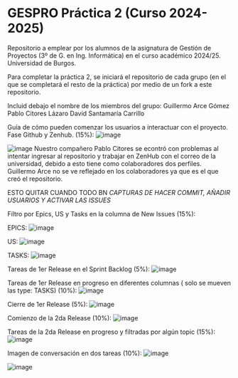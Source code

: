 # GESPRO Práctica 2 (Curso 2024-2025)
Repositorio a emplear por los alumnos de la asignatura de Gestión de Proyectos (3º de G. en Ing. Informática) en el curso académico 2024/25. Universidad de Burgos.

Para completar la práctica 2, se iniciará el repositorio de cada grupo (en el que se completará el resto de la práctica) por medio de un fork a este repositorio.

Incluid debajo el nombre de los miembros del grupo:
Guillermo Arce Gómez
Pablo Citores Lázaro
David Santamaría Carrillo

Guía de cómo pueden comenzar los usuarios a interactuar con el proyecto. Fase Github y Zenhub. (15%):
![image](https://github.com/user-attachments/assets/8bafbb21-8d2b-4f74-9e56-b371bf6a9e8b)

![image](https://github.com/user-attachments/assets/8d180519-4af9-4dba-b788-a795018558ee)
Nuestro compañero Pablo Citores se econtró con problemas al intentar ingresar al repositorio y trabajar en ZenHub con el correo de la universidad, debido a esto tiene como colaboradores dos perfiles.
Guillermo Arce no se ve reflejado en los colaboradores ya que es el que creó el repositorio.


ESTO QUITAR CUANDO TODO BN *CAPTURAS DE HACER COMMIT, AÑADIR USUARIOS Y ACTIVAR LAS ISSUES*
 
Filtro por Epics, US y Tasks en la columna de New Issues (15%):

EPICS: ![image](https://github.com/user-attachments/assets/a280a1cb-5003-4b2d-8d25-aa4e7e466382)

US: ![image](https://github.com/user-attachments/assets/b1233d73-038a-4e22-9c83-8fd1b258b451)

TASKS: ![image](https://github.com/user-attachments/assets/be8d388d-0385-4eae-9c2a-82d6209bcef7)

Tareas de 1er Release en el Sprint Backlog (5%):
![image](https://github.com/user-attachments/assets/80dc3026-d829-44ed-a08a-219ce961962d)

Tareas de 1er Release en progreso en diferentes columnas ( solo se mueven las type: TASKS) (10%):
![image](https://github.com/user-attachments/assets/e3131902-406f-4ee3-aed5-5b75571cf950)

Cierre de 1er Release (5%):
![image](https://github.com/user-attachments/assets/3a39bb94-880c-4ad1-bb6b-f414618bfbbf)

Comienzo de la 2da Release (10%):
![image](https://github.com/user-attachments/assets/e2a3540c-0f0b-4c21-8471-b9aa65f20c47)

Tareas de la 2da Release en progreso y filtradas por algún topic (15%):
![image](https://github.com/user-attachments/assets/b88096a5-4210-445e-b3af-d29957d1c832)

Imagen de conversación en dos tareas (10%):
![image](https://github.com/user-attachments/assets/6ba2a266-ebda-43ee-9366-ae968e54243a)

![image](https://github.com/user-attachments/assets/48655743-e8bc-4591-953c-5c7d243c5874)
